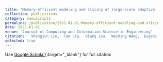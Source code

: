 ```yaml
---
title: "Memory-efficient modeling and slicing of large-scale adaptive lattice structures"
collection: publications
category: manuscripts
permalink: /publication/2021-01-01-Memory-efficient-modeling-and-slicing-of-large-scale-adaptive-lattice-structures
date: 2021-01-01
venue: 'Journal of Computing and Information Science in Engineering'
citation: ' Shengjun Liu,  Tao Liu,  Qiang Zou,  Weiming Wang,  Eugeni Doubrovski,  Charlie Wang, &quot;Memory-efficient modeling and slicing of large-scale adaptive lattice structures.&quot; Journal of Computing and Information Science in Engineering, 2021.'
selected: true 
---
```

Use [Google Scholar](https://scholar.google.com/scholar?q=Memory+efficient+modeling+and+slicing+of+large+scale+adaptive+lattice+structures){:target="_blank"} for full citation